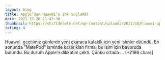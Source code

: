 ```yaml
--- 
layout: blog
title: Apple’dan Huawei’e şok suçlama!
date: 2021-10-20 11:42:30
thumbnail: https://shiftdelete.net/wp-content/uploads/2021/10/huawei-apple-dan-isim-mi-caliyor-1.jpg
rating: 4
---
```

Huawei, geçtiimiz günlerde yeni çkaraca kulaklk için yeni isimler düündü. En sonunda ”MatePod” isminde karar klan firma, bu isim için bavuruda bulundu. Bu durum Apple‘n dikkatini çekti. Çünkü ortada … [+2196 chars]